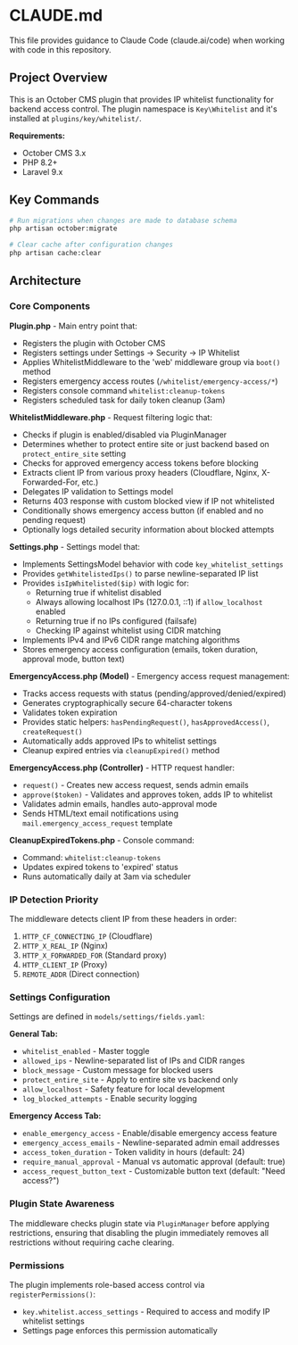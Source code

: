 # CLAUDE.md

This file provides guidance to Claude Code (claude.ai/code) when working with code in this repository.

## Project Overview

This is an October CMS plugin that provides IP whitelist functionality for backend access control. The plugin namespace is `Key\Whitelist` and it's installed at `plugins/key/whitelist/`.

**Requirements:**
- October CMS 3.x
- PHP 8.2+
- Laravel 9.x

## Key Commands

```bash
# Run migrations when changes are made to database schema
php artisan october:migrate

# Clear cache after configuration changes
php artisan cache:clear
```

## Architecture

### Core Components

**Plugin.php** - Main entry point that:
- Registers the plugin with October CMS
- Registers settings under Settings → Security → IP Whitelist
- Applies WhitelistMiddleware to the 'web' middleware group via `boot()` method
- Registers emergency access routes (`/whitelist/emergency-access/*`)
- Registers console command `whitelist:cleanup-tokens`
- Registers scheduled task for daily token cleanup (3am)

**WhitelistMiddleware.php** - Request filtering logic that:
- Checks if plugin is enabled/disabled via PluginManager
- Determines whether to protect entire site or just backend based on `protect_entire_site` setting
- Checks for approved emergency access tokens before blocking
- Extracts client IP from various proxy headers (Cloudflare, Nginx, X-Forwarded-For, etc.)
- Delegates IP validation to Settings model
- Returns 403 response with custom blocked view if IP not whitelisted
- Conditionally shows emergency access button (if enabled and no pending request)
- Optionally logs detailed security information about blocked attempts

**Settings.php** - Settings model that:
- Implements SettingsModel behavior with code `key_whitelist_settings`
- Provides `getWhitelistedIps()` to parse newline-separated IP list
- Provides `isIpWhitelisted($ip)` with logic for:
  - Returning true if whitelist disabled
  - Always allowing localhost IPs (127.0.0.1, ::1) if `allow_localhost` enabled
  - Returning true if no IPs configured (failsafe)
  - Checking IP against whitelist using CIDR matching
- Implements IPv4 and IPv6 CIDR range matching algorithms
- Stores emergency access configuration (emails, token duration, approval mode, button text)

**EmergencyAccess.php (Model)** - Emergency access request management:
- Tracks access requests with status (pending/approved/denied/expired)
- Generates cryptographically secure 64-character tokens
- Validates token expiration
- Provides static helpers: `hasPendingRequest()`, `hasApprovedAccess()`, `createRequest()`
- Automatically adds approved IPs to whitelist settings
- Cleanup expired entries via `cleanupExpired()` method

**EmergencyAccess.php (Controller)** - HTTP request handler:
- `request()` - Creates new access request, sends admin emails
- `approve($token)` - Validates and approves token, adds IP to whitelist
- Validates admin emails, handles auto-approval mode
- Sends HTML/text email notifications using `mail.emergency_access_request` template

**CleanupExpiredTokens.php** - Console command:
- Command: `whitelist:cleanup-tokens`
- Updates expired tokens to 'expired' status
- Runs automatically daily at 3am via scheduler

### IP Detection Priority

The middleware detects client IP from these headers in order:
1. `HTTP_CF_CONNECTING_IP` (Cloudflare)
2. `HTTP_X_REAL_IP` (Nginx)
3. `HTTP_X_FORWARDED_FOR` (Standard proxy)
4. `HTTP_CLIENT_IP` (Proxy)
5. `REMOTE_ADDR` (Direct connection)

### Settings Configuration

Settings are defined in `models/settings/fields.yaml`:

**General Tab:**
- `whitelist_enabled` - Master toggle
- `allowed_ips` - Newline-separated list of IPs and CIDR ranges
- `block_message` - Custom message for blocked users
- `protect_entire_site` - Apply to entire site vs backend only
- `allow_localhost` - Safety feature for local development
- `log_blocked_attempts` - Enable security logging

**Emergency Access Tab:**
- `enable_emergency_access` - Enable/disable emergency access feature
- `emergency_access_emails` - Newline-separated admin email addresses
- `access_token_duration` - Token validity in hours (default: 24)
- `require_manual_approval` - Manual vs automatic approval (default: true)
- `access_request_button_text` - Customizable button text (default: "Need access?")

### Plugin State Awareness

The middleware checks plugin state via `PluginManager` before applying restrictions, ensuring that disabling the plugin immediately removes all restrictions without requiring cache clearing.

### Permissions

The plugin implements role-based access control via `registerPermissions()`:
- `key.whitelist.access_settings` - Required to access and modify IP whitelist settings
- Settings page enforces this permission automatically